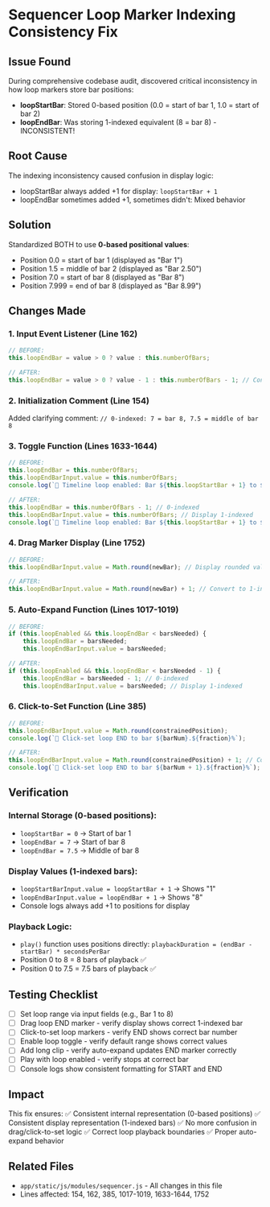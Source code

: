 # Sequencer Loop Marker Indexing Consistency Fix

## Issue Found
During comprehensive codebase audit, discovered critical inconsistency in how loop markers store bar positions:

- **loopStartBar**: Stored 0-based position (0.0 = start of bar 1, 1.0 = start of bar 2)
- **loopEndBar**: Was storing 1-indexed equivalent (8 = bar 8) - INCONSISTENT!

## Root Cause
The indexing inconsistency caused confusion in display logic:
- loopStartBar always added +1 for display: `loopStartBar + 1`
- loopEndBar sometimes added +1, sometimes didn't: Mixed behavior

## Solution
Standardized BOTH to use **0-based positional values**:
- Position 0.0 = start of bar 1 (displayed as "Bar 1")
- Position 1.5 = middle of bar 2 (displayed as "Bar 2.50")
- Position 7.0 = start of bar 8 (displayed as "Bar 8")
- Position 7.999 = end of bar 8 (displayed as "Bar 8.99")

## Changes Made

### 1. Input Event Listener (Line 162)
```javascript
// BEFORE:
this.loopEndBar = value > 0 ? value : this.numberOfBars;

// AFTER:
this.loopEndBar = value > 0 ? value - 1 : this.numberOfBars - 1; // Convert to 0-indexed
```

### 2. Initialization Comment (Line 154)
Added clarifying comment: `// 0-indexed: 7 = bar 8, 7.5 = middle of bar 8`

### 3. Toggle Function (Lines 1633-1644)
```javascript
// BEFORE:
this.loopEndBar = this.numberOfBars;
this.loopEndBarInput.value = this.numberOfBars;
console.log(`🔁 Timeline loop enabled: Bar ${this.loopStartBar + 1} to ${this.loopEndBar}`);

// AFTER:
this.loopEndBar = this.numberOfBars - 1; // 0-indexed
this.loopEndBarInput.value = this.numberOfBars; // Display 1-indexed
console.log(`🔁 Timeline loop enabled: Bar ${this.loopStartBar + 1} to ${this.loopEndBar + 1}`);
```

### 4. Drag Marker Display (Line 1752)
```javascript
// BEFORE:
this.loopEndBarInput.value = Math.round(newBar); // Display rounded value

// AFTER:
this.loopEndBarInput.value = Math.round(newBar) + 1; // Convert to 1-indexed
```

### 5. Auto-Expand Function (Lines 1017-1019)
```javascript
// BEFORE:
if (this.loopEnabled && this.loopEndBar < barsNeeded) {
    this.loopEndBar = barsNeeded;
    this.loopEndBarInput.value = barsNeeded;

// AFTER:
if (this.loopEnabled && this.loopEndBar < barsNeeded - 1) {
    this.loopEndBar = barsNeeded - 1; // 0-indexed
    this.loopEndBarInput.value = barsNeeded; // Display 1-indexed
```

### 6. Click-to-Set Function (Line 385)
```javascript
// BEFORE:
this.loopEndBarInput.value = Math.round(constrainedPosition);
console.log(`🎯 Click-set loop END to bar ${barNum}.${fraction}%`);

// AFTER:
this.loopEndBarInput.value = Math.round(constrainedPosition) + 1; // Convert to 1-indexed
console.log(`🎯 Click-set loop END to bar ${barNum + 1}.${fraction}%`);
```

## Verification

### Internal Storage (0-based positions):
- `loopStartBar = 0` → Start of bar 1
- `loopEndBar = 7` → Start of bar 8
- `loopEndBar = 7.5` → Middle of bar 8

### Display Values (1-indexed bars):
- `loopStartBarInput.value = loopStartBar + 1` → Shows "1"
- `loopEndBarInput.value = loopEndBar + 1` → Shows "8"
- Console logs always add +1 to positions for display

### Playback Logic:
- `play()` function uses positions directly: `playbackDuration = (endBar - startBar) * secondsPerBar`
- Position 0 to 8 = 8 bars of playback ✅
- Position 0 to 7.5 = 7.5 bars of playback ✅

## Testing Checklist
- [ ] Set loop range via input fields (e.g., Bar 1 to 8)
- [ ] Drag loop END marker - verify display shows correct 1-indexed bar
- [ ] Click-to-set loop markers - verify END shows correct bar number
- [ ] Enable loop toggle - verify default range shows correct values
- [ ] Add long clip - verify auto-expand updates END marker correctly
- [ ] Play with loop enabled - verify stops at correct bar
- [ ] Console logs show consistent formatting for START and END

## Impact
This fix ensures:
✅ Consistent internal representation (0-based positions)
✅ Consistent display representation (1-indexed bars)
✅ No more confusion in drag/click-to-set logic
✅ Correct loop playback boundaries
✅ Proper auto-expand behavior

## Related Files
- `app/static/js/modules/sequencer.js` - All changes in this file
- Lines affected: 154, 162, 385, 1017-1019, 1633-1644, 1752
